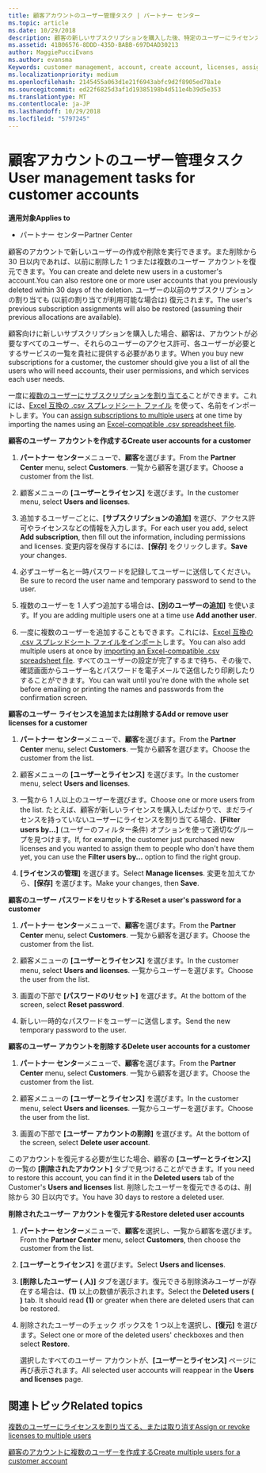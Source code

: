 ```yaml
---
title: 顧客アカウントのユーザー管理タスク | パートナー センター
ms.topic: article
ms.date: 10/29/2018
description: 顧客の新しいサブスクリプションを購入した後、特定のユーザーにライセンスを割り当てることができます。
ms.assetid: 41B06576-8DDD-435D-BABB-697D4AD30213
author: MaggiePucciEvans
ms.author: evansma
Keywords: customer management, account, create account, licenses, assign license, user management, password, reset password, change password
ms.localizationpriority: medium
ms.openlocfilehash: 2145455a063d1e21f6943abfc9d2f8905ed78a1e
ms.sourcegitcommit: ed22f6825d3af1d19385198b4d511e4b39d5e353
ms.translationtype: MT
ms.contentlocale: ja-JP
ms.lasthandoff: 10/29/2018
ms.locfileid: "5797245"
---
```

# <a name="user-management-tasks-for-customer-accounts"></a><span data-ttu-id="2b58e-103">顧客アカウントのユーザー管理タスク</span><span class="sxs-lookup"><span data-stu-id="2b58e-103">User management tasks for customer accounts</span></span>

**<span data-ttu-id="2b58e-104">適用対象</span><span class="sxs-lookup"><span data-stu-id="2b58e-104">Applies to</span></span>**

-  <span data-ttu-id="2b58e-105">パートナー センター</span><span class="sxs-lookup"><span data-stu-id="2b58e-105">Partner Center</span></span>



<span data-ttu-id="2b58e-106">顧客のアカウントで新しいユーザーの作成や削除を実行できます。また削除から 30 日以内であれば、以前に削除した 1 つまたは複数のユーザー アカウントを復元できます。</span><span class="sxs-lookup"><span data-stu-id="2b58e-106">You can create and delete new users in a customer's account.You can also restore one or more user accounts that you previously deleted within 30 days of the deletion.</span></span> <span data-ttu-id="2b58e-107">ユーザーの以前のサブスクリプションの割り当ても (以前の割り当てが利用可能な場合は) 復元されます。</span><span class="sxs-lookup"><span data-stu-id="2b58e-107">The user's previous subscription assignments will also be restored (assuming their previous allocations are available).</span></span>

<span data-ttu-id="2b58e-108">顧客向けに新しいサブスクリプションを購入した場合、顧客は、アカウントが必要なすべてのユーザー、それらのユーザーのアクセス許可、各ユーザーが必要とするサービスの一覧を貴社に提供する必要があります。</span><span class="sxs-lookup"><span data-stu-id="2b58e-108">When you buy new subscriptions for a customer,  the customer should give you a list of all the users who will need accounts, their user permissions, and which services each user needs.</span></span>  

<span data-ttu-id="2b58e-109">一度に[複数のユーザーにサブスクリプションを割り当てる](bulk-license-provisioning-for-multiple-users.md)ことができます。これには、[Excel 互換の .csv スプレッドシート ファイル](adding-multiple-users-to-a-customer-account.md) を使って、名前をインポートします。</span><span class="sxs-lookup"><span data-stu-id="2b58e-109">You can [assign subscriptions to multiple users](bulk-license-provisioning-for-multiple-users.md) at one time by importing the names using an [Excel-compatible .csv spreadsheet file](adding-multiple-users-to-a-customer-account.md).</span></span>

<a href="" id="createuseraccounts"></a>
<span data-ttu-id="2b58e-110">**顧客のユーザー アカウントを作成する**</span><span class="sxs-lookup"><span data-stu-id="2b58e-110">**Create user accounts for a customer**</span></span>

1.  <span data-ttu-id="2b58e-111">**パートナー センター**メニューで、**顧客**を選びます。</span><span class="sxs-lookup"><span data-stu-id="2b58e-111">From the **Partner Center** menu, select **Customers**.</span></span> <span data-ttu-id="2b58e-112">一覧から顧客を選びます。</span><span class="sxs-lookup"><span data-stu-id="2b58e-112">Choose a customer from the list.</span></span>

2.  <span data-ttu-id="2b58e-113">顧客メニューの **[ユーザーとライセンス]** を選びます。</span><span class="sxs-lookup"><span data-stu-id="2b58e-113">In the customer menu, select **Users and licenses**.</span></span>

3.  <span data-ttu-id="2b58e-114">追加するユーザーごとに、**[サブスクリプションの追加]** を選び、アクセス許可やライセンスなどの情報を入力します。</span><span class="sxs-lookup"><span data-stu-id="2b58e-114">For each user you add, select **Add subscription**, then fill out the information, including permissions and licenses.</span></span> <span data-ttu-id="2b58e-115">変更内容を保存するには、**[保存]** をクリックします。</span><span class="sxs-lookup"><span data-stu-id="2b58e-115">**Save** your changes.</span></span>

4.  <span data-ttu-id="2b58e-116">必ずユーザー名と一時パスワードを記録してユーザーに送信してください。</span><span class="sxs-lookup"><span data-stu-id="2b58e-116">Be sure to record the user name and temporary password to send to the user.</span></span> 

5.  <span data-ttu-id="2b58e-117">複数のユーザーを 1 人ずつ追加する場合は、**[別のユーザーの追加]** を使います。</span><span class="sxs-lookup"><span data-stu-id="2b58e-117">If you are adding multiple users one at a time use **Add another user**.</span></span> 

6. <span data-ttu-id="2b58e-118">一度に複数のユーザーを追加することもできます。これには、[Excel 互換の .csv スプレッドシート ファイルをインポート](adding-multiple-users-to-a-customer-account.md)します。</span><span class="sxs-lookup"><span data-stu-id="2b58e-118">You can also add multiple users at once by [importing an Excel-compatible .csv spreadsheet file](adding-multiple-users-to-a-customer-account.md).</span></span> <span data-ttu-id="2b58e-119">すべてのユーザーの設定が完了するまで待ち、その後で、確認画面からユーザー名とパスワードを電子メールで送信したり印刷したりすることができます。</span><span class="sxs-lookup"><span data-stu-id="2b58e-119">You can wait until you're done with the whole set before emailing or printing the names and passwords from the confirmation screen.</span></span>

<a href="" id="userlicensing"></a>
<span data-ttu-id="2b58e-120">**顧客のユーザー ライセンスを追加または削除する**</span><span class="sxs-lookup"><span data-stu-id="2b58e-120">**Add or remove user licenses for a customer**</span></span>

1.  <span data-ttu-id="2b58e-121">**パートナー センター**メニューで、**顧客**を選びます。</span><span class="sxs-lookup"><span data-stu-id="2b58e-121">From the **Partner Center** menu, select **Customers**.</span></span> <span data-ttu-id="2b58e-122">一覧から顧客を選びます。</span><span class="sxs-lookup"><span data-stu-id="2b58e-122">Choose the customer from the list.</span></span>

2.  <span data-ttu-id="2b58e-123">顧客メニューの **[ユーザーとライセンス]** を選びます。</span><span class="sxs-lookup"><span data-stu-id="2b58e-123">In the customer menu, select **Users and licenses**.</span></span>

3.  <span data-ttu-id="2b58e-124">一覧から 1 人以上のユーザーを選びます。</span><span class="sxs-lookup"><span data-stu-id="2b58e-124">Choose one or more users from the list.</span></span> <span data-ttu-id="2b58e-125">たとえば、顧客が新しいライセンスを購入したばかりで、まだライセンスを持っていないユーザーにライセンスを割り当てる場合、**[Filter users by...]** (ユーザーのフィルター条件) オプションを使って適切なグループを見つけます。</span><span class="sxs-lookup"><span data-stu-id="2b58e-125">If, for example, the customer just purchased new licenses and you wanted to assign them to people who don't have them yet, you can use the **Filter users by...** option to find the right group.</span></span>

4.  <span data-ttu-id="2b58e-126">**[ライセンスの管理]** を選びます。</span><span class="sxs-lookup"><span data-stu-id="2b58e-126">Select **Manage licenses**.</span></span> <span data-ttu-id="2b58e-127">変更を加えてから、**[保存]** を選びます。</span><span class="sxs-lookup"><span data-stu-id="2b58e-127">Make your changes, then **Save**.</span></span>

<a href="" id="resetpassword"></a>
<span data-ttu-id="2b58e-128">**顧客のユーザー パスワードをリセットする**</span><span class="sxs-lookup"><span data-stu-id="2b58e-128">**Reset a user's password for a customer**</span></span>

1.  <span data-ttu-id="2b58e-129">**パートナー センター**メニューで、**顧客**を選びます。</span><span class="sxs-lookup"><span data-stu-id="2b58e-129">From the **Partner Center** menu, select **Customers**.</span></span> <span data-ttu-id="2b58e-130">一覧から顧客を選びます。</span><span class="sxs-lookup"><span data-stu-id="2b58e-130">Choose the customer from the list.</span></span>

2.  <span data-ttu-id="2b58e-131">顧客メニューの **[ユーザーとライセンス]** を選びます。</span><span class="sxs-lookup"><span data-stu-id="2b58e-131">In the customer menu, select **Users and licenses**.</span></span> <span data-ttu-id="2b58e-132">一覧からユーザーを選びます。</span><span class="sxs-lookup"><span data-stu-id="2b58e-132">Choose the user from the list.</span></span>

3.  <span data-ttu-id="2b58e-133">画面の下部で **[パスワードのリセット]** を選びます。</span><span class="sxs-lookup"><span data-stu-id="2b58e-133">At the bottom of the screen, select **Reset password**.</span></span> 

4.  <span data-ttu-id="2b58e-134">新しい一時的なパスワードをユーザーに送信します。</span><span class="sxs-lookup"><span data-stu-id="2b58e-134">Send the new temporary password to the user.</span></span>

<a href="" id="deleteuseraccounts"></a>
<span data-ttu-id="2b58e-135">**顧客のユーザー アカウントを削除する**</span><span class="sxs-lookup"><span data-stu-id="2b58e-135">**Delete user accounts for a customer**</span></span>

1.  <span data-ttu-id="2b58e-136">**パートナー センター**メニューで、**顧客**を選びます。</span><span class="sxs-lookup"><span data-stu-id="2b58e-136">From the **Partner Center** menu, select **Customers**.</span></span> <span data-ttu-id="2b58e-137">一覧から顧客を選びます。</span><span class="sxs-lookup"><span data-stu-id="2b58e-137">Choose the customer from the list.</span></span>

2.  <span data-ttu-id="2b58e-138">顧客メニューの **[ユーザーとライセンス]** を選びます。</span><span class="sxs-lookup"><span data-stu-id="2b58e-138">In the customer menu, select **Users and licenses**.</span></span> <span data-ttu-id="2b58e-139">一覧からユーザーを選びます。</span><span class="sxs-lookup"><span data-stu-id="2b58e-139">Choose the user from the list.</span></span>

3.  <span data-ttu-id="2b58e-140">画面の下部で **[ユーザー アカウントの削除]** を選びます。</span><span class="sxs-lookup"><span data-stu-id="2b58e-140">At the bottom of the screen, select **Delete user account**.</span></span>

<span data-ttu-id="2b58e-141">このアカウントを復元する必要が生じた場合、顧客の **[ユーザーとライセンス]** の一覧の **[削除されたアカウント]** タブで見つけることができます。</span><span class="sxs-lookup"><span data-stu-id="2b58e-141">If you need to restore this account, you can find it in the **Deleted users** tab of the Customer's **Users and licenses** list.</span></span> <span data-ttu-id="2b58e-142">削除したユーザーを復元できるのは、削除から 30 日以内です。</span><span class="sxs-lookup"><span data-stu-id="2b58e-142">You have 30 days to restore a deleted user.</span></span>

<a href="" id="restoreuseraccounts"></a>
<span data-ttu-id="2b58e-143">**削除されたユーザー アカウントを復元する**</span><span class="sxs-lookup"><span data-stu-id="2b58e-143">**Restore deleted user accounts**</span></span>

1.  <span data-ttu-id="2b58e-144">**パートナー センター**メニューで、**顧客**を選択し、一覧から顧客を選びます。</span><span class="sxs-lookup"><span data-stu-id="2b58e-144">From the **Partner Center** menu, select **Customers**, then choose the customer from the list.</span></span>

2.  <span data-ttu-id="2b58e-145">**[ユーザーとライセンス]** を選びます。</span><span class="sxs-lookup"><span data-stu-id="2b58e-145">Select **Users and licenses**.</span></span>

3.  <span data-ttu-id="2b58e-146">**[削除したユーザー ( 人)]** タブを選びます。復元できる削除済みユーザーが存在する場合は、**(1)** 以上の数値が表示されます。</span><span class="sxs-lookup"><span data-stu-id="2b58e-146">Select the **Deleted users ( )** tab. It should read **(1)** or greater when there are deleted users that can be restored.</span></span>

4.  <span data-ttu-id="2b58e-147">削除されたユーザーのチェック ボックスを 1 つ以上を選択し、**[復元]** を選びます。</span><span class="sxs-lookup"><span data-stu-id="2b58e-147">Select one or more of the deleted users' checkboxes and then select **Restore**.</span></span>

    <span data-ttu-id="2b58e-148">選択したすべてのユーザー アカウントが、**[ユーザーとライセンス]** ページに再び表示されます。</span><span class="sxs-lookup"><span data-stu-id="2b58e-148">All selected user accounts will reappear in the **Users and licenses** page.</span></span>

## <a name="related-topics"></a><span data-ttu-id="2b58e-149">関連トピック</span><span class="sxs-lookup"><span data-stu-id="2b58e-149">Related topics</span></span>


[<span data-ttu-id="2b58e-150">複数のユーザーにライセンスを割り当てる、または取り消す</span><span class="sxs-lookup"><span data-stu-id="2b58e-150">Assign or revoke licenses to multiple users</span></span>](bulk-license-provisioning-for-multiple-users.md)

[<span data-ttu-id="2b58e-151">顧客のアカウントに複数のユーザーを作成する</span><span class="sxs-lookup"><span data-stu-id="2b58e-151">Create multiple users for a customer account</span></span>](adding-multiple-users-to-a-customer-account.md)

 

 



